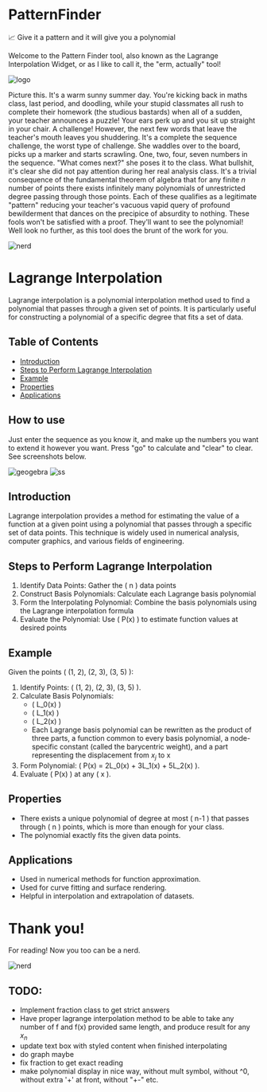 # PatternFinder
📈 Give it a pattern and it will give you a polynomial

Welcome to the Pattern Finder tool, also known as the Lagrange Interpolation Widget, or as I like to call it, the "erm, actually" tool!

![logo](favicon.ico)

Picture this. It's a warm sunny summer day. You're kicking back in maths class, last period, and doodling, while your stupid classmates all rush to complete their homework (the studious bastards) when all of a sudden, your teacher announces a puzzle! Your ears perk up and you sit up straight in your chair. A challenge! However, the next few words that leave the teacher's mouth leaves you shuddering. It's a complete the sequence challenge, the worst type of challenge. She waddles over to the board, picks up a marker and starts scrawling. One, two, four, seven numbers in the sequence. "What comes next?" she poses it to the class. What bullshit, it's clear she did not pay attention during her real analysis class. It's a trivial consequence of the fundamental theorem of algebra that for any finite $n$ number of points there exists infinitely many polynomials of unrestricted degree passing through those points. Each of these qualifies as a legitimate "pattern" reducing your teacher's vacuous vapid query of profound bewilderment that dances on the precipice of absurdity to nothing. These fools won't be satisfied with a proof. They'll want to see the polynomial! Well look no further, as this tool does the brunt of the work for you.

![nerd](polynom.jpg)



# Lagrange Interpolation

Lagrange interpolation is a polynomial interpolation method used to find a polynomial that passes through a given set of points. It is particularly useful for constructing a polynomial of a specific degree that fits a set of data.

## Table of Contents
- [Introduction](#introduction)
- [Steps to Perform Lagrange Interpolation](#steps-to-perform-lagrange-interpolation)
- [Example](#example)
- [Properties](#properties)
- [Applications](#applications)


## How to use

Just enter the sequence as you know it, and make up the numbers you want to extend it however you want. Press "go" to calculate and "clear" to clear. See screenshots below.

![geogebra](geogebra.png)
![ss](sample_polynomial.png)

## Introduction
Lagrange interpolation provides a method for estimating the value of a function at a given point using a polynomial that passes through a specific set of data points. This technique is widely used in numerical analysis, computer graphics, and various fields of engineering.

## Steps to Perform Lagrange Interpolation
1. Identify Data Points: Gather the \( n \) data points
2. Construct Basis Polynomials: Calculate each Lagrange basis polynomial
3. Form the Interpolating Polynomial: Combine the basis polynomials using the Lagrange interpolation formula
4. Evaluate the Polynomial: Use \( P(x) \) to estimate function values at desired points

## Example
Given the points \( (1, 2), (2, 3), (3, 5) \):
1. Identify Points: \( (1, 2), (2, 3), (3, 5) \).
2. Calculate Basis Polynomials:
   - \( L_0(x) \)
   - \( L_1(x) \)
   - \( L_2(x) \)
   - Each Lagrange basis polynomial can be rewritten as the product of three parts, a function common to every basis polynomial, a node-specific constant (called the barycentric weight), and a part representing the displacement from $x_j$ to x
3. Form Polynomial: \( P(x) = 2L_0(x) + 3L_1(x) + 5L_2(x) \).
4. Evaluate \( P(x) \) at any \( x \).

## Properties
- There exists a unique polynomial of degree at most \( n-1 \) that passes through \( n \) points, which is more than enough for your class.
- The polynomial exactly fits the given data points.

## Applications
- Used in numerical methods for function approximation.
- Used for curve fitting and surface rendering.
- Helpful in interpolation and extrapolation of datasets.

# Thank you!
For reading! Now you too can be a nerd.

![nerd](erm.jpg)

## TODO:
- Implement fraction class to get strict answers
- Have proper lagrange interpolation method to be able to take any number of f and f(x) provided same length, and produce result for any $x_n$
- update text box with styled content when finished interpolating
- do graph maybe
- fix fraction to get exact reading
- make polynomial display in nice way, without mult symbol, without ^0, without extra '+' at front, without "+-" etc.
